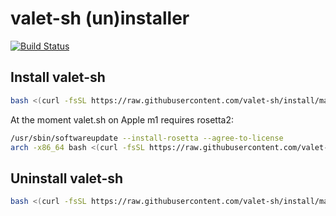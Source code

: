 # valet-sh (un)installer

[![Build Status](https://github.com/valet-sh/install/actions/workflows/build.yml/badge.svg)](https://github.com/valet-sh/install/actions/workflows/build.yml)

## Install valet-sh

```bash
bash <(curl -fsSL https://raw.githubusercontent.com/valet-sh/install/master/install.sh)
```


At the moment valet.sh on Apple m1 requires rosetta2:
```bash
/usr/sbin/softwareupdate --install-rosetta --agree-to-license
arch -x86_64 bash <(curl -fsSL https://raw.githubusercontent.com/valet-sh/install/master/install.sh)
```



## Uninstall valet-sh

```bash
bash <(curl -fsSL https://raw.githubusercontent.com/valet-sh/install/master/uninstall.sh)
```
